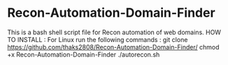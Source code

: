 # Recon-Automation-Domain-Finder
This is a bash shell script file for Recon automation of web domains.
HOW TO INSTALL :
For Linux run the following commands :
git clone https://github.com/thaks2808/Recon-Automation-Domain-Finder/
chmod +x Recon-Automation-Domain-Finder
./autorecon.sh <domain-name>

